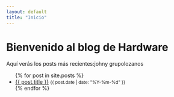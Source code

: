 ```yaml
---
layout: default
title: "Inicio"
---
```


# Bienvenido al blog de Hardware

Aquí verás los posts más recientes:johny grupolozanos

<ul>
  {% for post in site.posts %}
    <li>
      <a href="{{ site.baseurl }}{{ post.url }}">{{ post.title }}</a>
      <small>{{ post.date | date: "%Y-%m-%d" }}</small>
    </li>
  {% endfor %}
</ul>
